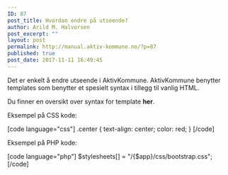 ```yaml
---
ID: 87
post_title: Hvordan endre på utseende?
author: Arild M. Halvorsen
post_excerpt: ""
layout: post
permalink: http://manual.aktiv-kommune.no/?p=87
published: true
post_date: 2017-11-11 16:49:45
---
```

Det er enkelt å endre utseende i AktivKommune. AktivKommune benytter templates som benytter et spesielt syntax i tillegg til vanlig HTML.

Du finner en oversikt over syntax for template **her**.

Eksempel på CSS kode:

[code language="css"]
.center {
text-align: center;
color: red;
}
[/code]

Eksempel på PHP kode:

[code language="php"]
$stylesheets[] = &quot;/{$app}/css/bootstrap.css&quot;;
[/code]